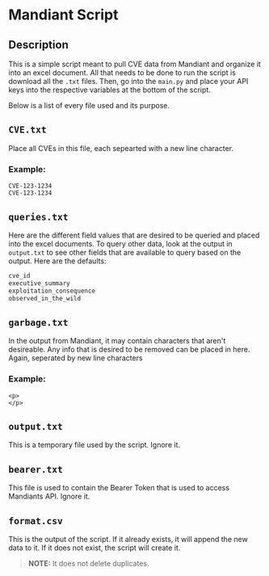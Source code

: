 # Mandiant Script

## Description
This is a simple script meant to pull CVE data from Mandiant and organize it into an excel document. 
All that needs to be done to run the script is download all the `.txt` files. 
Then, go into the `main.py` and place your API keys into the respective variables at the bottom of the script. 

Below is a list of every file used and its purpose. 

## `CVE.txt`
Place all CVEs in this file, each sepearted with a new line character.

### Example:
```example
CVE-123-1234
CVE-123-1234
```

## `queries.txt`
Here are the different field values that are desired to be queried and placed into the excel documents. 
To query other data, look at the output in `output.txt` to see other fields that are available to query based on the output. 
Here are the defaults:
```default
cve_id
executive_summary
exploitation_consequence
observed_in_the_wild
```

## `garbage.txt`
In the output from Mandiant, it may contain characters that aren't desireable. Any info that is desired to be removed can be placed in here. Again, seperated by new line characters

### Example:
```example
<p>
</p>
```

## `output.txt`
This is a temporary file used by the script. Ignore it. 

## `bearer.txt`
This file is used to contain the Bearer Token that is used to access Mandiants API. Ignore it. 

## `format.csv`
This is the output of the script. If it already exists, it will append the new data to it. If it does not exist, the script will create it. 
> **NOTE:** It does not delete duplicates. 